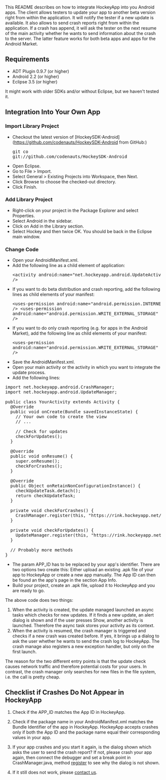 This README describes on how to integrate HockeyApp into you Android apps. The client allows testers to update your app to another beta version right from within the application. It will notify the tester if a new update is available. It also allows to send crash reports right from within the application. If a crash has append, it will ask the tester on the next resume of the main activity whether he wants to send information about the crash to the server. The latter feature works for both beta apps and apps for the Android Market.

## Requirements

* ADT Plugin 0.9.7 (or higher)
* Android 2.2 (or higher)
* Eclipse 3.5 (or higher)

It might work with older SDKs and/or without Eclipse, but we haven't tested it.

## Integration Into Your Own App

### Import Library Project

* Checkout the latest version of [HockeySDK-Android](https://github.com/codenauts/HockeySDK-Android from GitHub:)<pre>git co git://github.com/codenauts/HockeySDK-Android</pre>
* Open Eclipse.
* Go to File > Import.
* Select General > Existing Projects into Workspace, then Next.
* Click Browse to choose the checked-out directory.
* Click Finish.

### Add Library Project

* Right-click on your project in the Package Explorer and select Properties.
* Select Android in the sidebar.
* Click on Add in the Library section.
* Select Hockey and then twice OK. You should be back in the Eclipse main window.

### Change Code

* Open your AndroidManifest.xml.
* Add the following line as a child element of application: <pre>&lt;activity android:name="net.hockeyapp.android.UpdateActivity" /></pre>
* If you want to do beta distribution and crash reporting, add the following lines as child elements of your manifest: <pre>&lt;uses-permission android:name="android.permission.INTERNET" />
&lt;uses-permission android:name="android.permission.WRITE_EXTERNAL_STORAGE" /></pre>
* If you want to do only crash reporting (e.g. for apps in the Android Market), add the following line as child elements of your manifest: <pre>&lt;uses-permission android:name="android.permission.WRITE_EXTERNAL_STORAGE" /></pre>
* Save the AndroidManifest.xml.
* Open your main activity or the activity in which you want to integrate the update process.
* Add the following lines:

<pre>import net.hockeyapp.android.CrashManager;
import net.hockeyapp.android.UpdateManager;
               
public class YourActivity extends Activity {
  @Override
  public void onCreate(Bundle savedInstanceState) {
    // Your own code to create the view
    // ...
    
    // Check for updates
    checkForUpdates();
  }

  @Override
  public void onResume() {
    super.onResume();
    checkForCrashes();
  }

  @Override
  public Object onRetainNonConfigurationInstance() {
    checkUpdateTask.detach();
    return checkUpdateTask;
  }
    
  private void checkForCrashes() {
    CrashManager.register(this, "https://rink.hockeyapp.net/", "APP_ID");
  }

  private void checkForUpdates() {
    UpdateManager.register(this, "https://rink.hockeyapp.net/", "APP_ID", R.drawable.icon);
  }
  
  // Probably more methods
}</pre>

* The param APP_ID has to be replaced by your app's identifier. There are two options two create this: Either upload an existing .apk file of your app to HockeyApp or create a new app manually. The App ID can then be found an the app's page in the section App Info.
* Build your project, create an .apk file, upload it to HockeyApp and you are ready to go.

The above code does two things: 

1. When the activity is created, the update managed launched an async tasks which checks for new updates. If it finds a new update, an alert dialog is shown and if the user presses Show, another activity is launched. Therefore the async task stores your activity as its context. 
2. When the activity is resumed, the crash manager is triggered and checks if a new crash was created before. If yes, it brings up a dialog to ask the user whether he wants to send the crash log to HockeyApp. The crash manage also registers a new exception handler, but only on the first launch.

The reason for the two different entry points is that the update check causes network traffic and therefore potential costs for your users. In contrast, the crash manager only searches for new files in the file system, i.e. the call is pretty cheap. 

## Checklist if Crashes Do Not Appear in HockeyApp

1. Check if the APP_ID matches the App ID in HockeyApp.

2. Check if the package name in your AndroidManifest.xml matches the Bundle Identifier of the app in HockeyApp. HockeyApp accepts crashes only if both the App ID and the package name equal their corresponding values in your app.

3. If your app crashes and you start it again, is the dialog shown which asks the user to send the crash report? If not, please crash your app again, then connect the debugger and set a break point in CrashManager.java, method [register](https://github.com/TheRealKerni/HockeyKit/blob/develop/client/Android/src/net/hockeyapp/android/CrashManager.java#L27) to see why the dialog is not shown.

5. If it still does not work, please [contact us](http://support.hockeyapp.net/discussion/new).